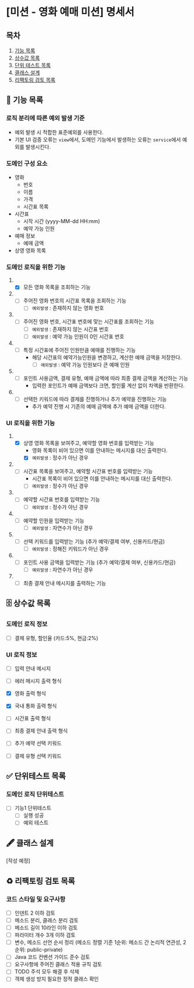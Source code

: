 # [미션 - 영화 예매 미션] 명세서

## 목차

1. [기능 목록](#-기능-목록)
2. [상수값 목록](#-상수값-목록)
3. [단위 테스트 목록](#-단위테스트-목록)
4. [클래스 설계](#-클래스-설계)
5. [리팩토링 검토 목록](#%EF%B8%8F-리팩토링-검토-목록)

## 🚀 기능 목록

### 로직 분리에 따른 예외 발생 기준

- 예외 발생 시 적합한 표준예외를 사용한다.
- 기본 UI 검증 오류는 `view`에서, 도메인 기능에서 발생하는 오류는 `service`에서 예외를 발생시킨다.

### 도메인 구성 요소

- 영화
    - 번호
    - 이름
    - 가격
    - 시간표 목록
- 시간표
    - 시작 시간 (yyyy-MM-dd HH:mm)
    - 예약 가능 인원
- 예매 정보
    - 예매 금액
- 상영 영화 목록

### 도메인 로직을 위한 기능

1.
    - [x] 모든 영화 목록을 조회하는 기능
2.
    - [ ] 주어진 영화 번호의 시간표 목록을 조회하는 기능
        - [ ] `예외발생` : 존재하지 않는 영화 번호
3.
    - [ ] 주어진 영화 번호, 시간표 번호에 맞는 시간표를 조회하는 기능
        - [ ] `예외발생` : 존재하지 않는 시간표 번호
        - [ ] `예외발생` : 예약 가능 인원이 0인 시간표 번호
4.
    - [ ] 특정 시간표에 주어진 인원만큼 예매를 진행하는 기능
        - 해당 시간표의 예약가능인원을 변경하고, 계산한 예매 금액을 저장한다.
            - [ ] `예외발생` : 예약 가능 인원보다 큰 예매 인원
5.
    - [ ] 포인트 사용금액, 결제 유형, 예매 금액에 따라 최종 결제 금액을 계산하는 기능
        - 입력한 포인트가 예매 금액보다 크면, 할인률 계산 없이 차액을 반환한다.
6.
    - [ ] 선택한 키워드에 따라 결제를 진행하거나 추가 예약을 진행하는 기능
        - 추가 예약 진행 시 기존의 예매 금액에 추가 예매 금액을 더한다.

### UI 로직을 위한 기능

1.
    - [x] 상영 영화 목록을 보여주고, 예약할 영화 번호를 입력받는 기능
        - 영화 목록이 비어 있으면 이를 안내하는 메시지를 대신 출력한다.
        - [x] `예외발생` : 정수가 아닌 경우
2.
    - [ ] 시간표 목록을 보여주고, 예약할 시간표 번호를 입력받는 기능
        - 시간표 목록이 비어 있으면 이를 안내하는 메시지를 대신 출력한다.
        - [ ] `예외발생` : 정수가 아닌 경우
3.
    - [ ] 예약할 시간표 번호를 입력받는 기능
        - [ ] `예외발생` : 정수가 아닌 경우
4.
    - [ ] 예약할 인원을 입력받는 기능
        - [ ] `예외발생` : 자연수가 아닌 경우
5.
    - [ ] 선택 키워드를 입력받는 기능 (추가 예약/결제 여부, 신용카드/현금)
        - [ ] `예외발생` : 정해진 키워드가 아닌 경우
6.
    - [ ] 포인트 사용 금액을 입력받는 기능 (추가 예약/결제 여부, 신용카드/현금)
        - [ ] `예외발생` : 자연수가 아닌 경우
7.
    - [ ] 최종 결제 안내 메시지를 출력하는 기능

## 🗄 상수값 목록

### 도메인 로직 정보

- [ ] 결제 유형, 할인율 (카드:5%, 현금:2%)

### UI 로직 정보

- [ ] 입력 안내 메시지
- [ ] 에러 메시지 출력 형식
- [x] 영화 출력 형식
- [x] 국내 통화 출력 형식
- [ ] 시간표 출력 형식
- [ ] 최종 결제 안내 출력 형식

- [ ] 추가 예약 선택 키워드
- [ ] 결제 유형 선택 키워드

## ✅ 단위테스트 목록

### 도메인 로직 단위테스트

- [ ] 기능1 단위테스트
    - [ ] 실행 성공
    - [ ] 예외 테스트

## 🖋 클래스 설계

[작성 예정]

## ♻️ 리팩토링 검토 목록

### 코드 스타일 및 요구사항

- [ ] 인덴트 2 이하 검토
- [ ] 메소드 분리, 클래스 분리 검토
- [ ] 메소드 길이 10라인 이하 검토
- [ ] 파라미터 개수 3개 이하 검토
- [ ] 변수, 메소드 선언 순서 정리 (메소드 정렬 기준 1순위: 메소드 간 논리적 연관성, 2순위: public-private)
- [ ] Java 코드 컨벤션 가이드 준수 검토
- [ ] 요구사항에 주어진 클래스 적용 규칙 검토
- [ ] TODO 주석 모두 해결 후 삭제
- [ ] 객체 생성 방지 필요한 정적 클래스 확인